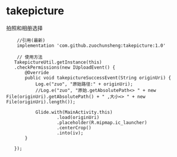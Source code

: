 # takepicture
拍照和相册选择

        //引用(最新)
        implementation 'com.github.zuochunsheng:takepicture:1.0'

        // 使用方法
       TakepictureUtil.getInstance(this)
       .checkPermissions(new IUploadEvent() {
           @Override
           public void takepictureSuccessEvent(String originUri) {
               Log.e("zuo", "原始路径:" + originUri);
               //Log.e("zuo", "原始.getAbsolutePath<> " + new File(originUri).getAbsolutePath() + " ,大小<> " + new File(originUri).length());

               Glide.with(MainActivity.this)
                       .load(originUri)
                       .placeholder(R.mipmap.ic_launcher)
                       .centerCrop()
                       .into(iv);
           }

       });



